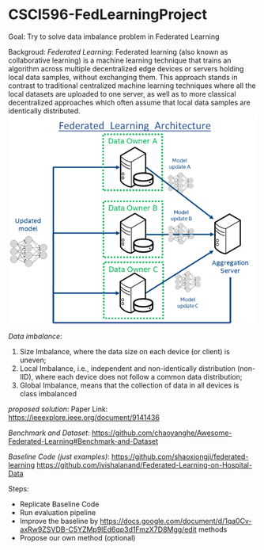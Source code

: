 # CSCI596-FedLearningProject
Goal: Try to solve data imbalance problem in Federated Learning

Backgroud:
*Federated Learning*:
Federated learning (also known as collaborative learning) is a machine learning technique that trains an algorithm across multiple decentralized edge devices or servers holding local data samples, without exchanging them. This approach stands in contrast to traditional centralized machine learning techniques where all the local datasets are uploaded to one server, as well as to more classical decentralized approaches which often assume that local data samples are identically distributed.
![Federated Learning](https://github.com/ivishalanand/Federated-Learning-on-Hospital-Data/raw/master/images/federated-learning.png)


*Data imbalance*:
1) Size Imbalance, where the data size on each device (or client) is uneven; 
2) Local Imbalance, i.e., independent and non-identically distribution (non-IID), where each device does not follow a common data distribution; 
3) Global Imbalance, means that the collection of data in all devices is class imbalanced

*proposed solution*:
Paper Link: https://ieeexplore.ieee.org/document/9141436



*Benchmark and Dataset*:
https://github.com/chaoyanghe/Awesome-Federated-Learning#Benchmark-and-Dataset

*Baseline Code (just examples)*:
https://github.com/shaoxiongji/federated-learning
https://github.com/ivishalanand/Federated-Learning-on-Hospital-Data


Steps:
- Replicate Baseline Code
- Run evaluation pipeline
- Improve the baseline by https://docs.google.com/document/d/1qa0Cv-axRw9ZSVDB-C5YZMp9lEd6qp3d1FmzX7D8Mgg/edit methods
- Propose our own method (optional)
